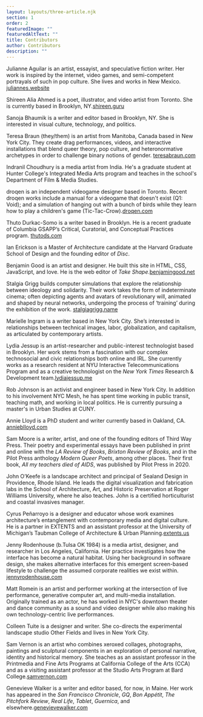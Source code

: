 ```yaml
---
layout: layouts/three-article.njk
section: 1
order: 2
featuredImage: ""
featuredAltText: ""
title: Contributors
author: Contributors
description: ""
---
```

Julianne Aguilar is an artist, essayist, and speculative fiction writer. Her work is inspired by the internet, video games, and semi-competent portrayals of such in pop culture. She lives and works in New Mexico. [juliannes.website](http://juliannes.website/)

Shireen Alia Ahmed is a poet, illustrator, and video artist from Toronto. She is currently based in Brooklyn, NY.[shireen.guru](http://www.shireen.guru/)

Sanoja Bhaumik is a writer and editor based in Brooklyn, NY. She is interested in visual culture, technology, and politics.

Teresa Braun (they/them) is an artist from Manitoba, Canada based in New York City. They create drag performances, videos, and interactive installations that blend queer theory, pop culture, and heteronormative archetypes in order to challenge binary notions of gender. [teresabraun.com](https://www.teresabraun.com)

Indranil Choudhury is a media artist from India. He's a graduate student at Hunter College's Integrated Media Arts program and teaches in the school's Department of Film & Media Studies.

droqen is an independent videogame designer based in Toronto. Recent droqen works include a manual for a videogame that doesn't exist (Q1: Void); and a simulation of hanging out with a bunch of birds while they learn how to play a children's game (Tic-Tac-Crow).[droqen.com](https://www.droqen.com)

Thuto Durkac-Somo is a writer based in Brooklyn. He is a recent graduate of Columbia GSAPP’s Critical, Curatorial, and Conceptual Practices program. [thutods.com](https://thutods.com/)

Ian Erickson is a Master of Architecture candidate at the Harvard Graduate School of Design and the founding editor of _Disc_.

Benjamin Good is an artist and designer. He built this site in HTML, CSS, JavaScript, and love. He is the web editor of _Take Shape_.[benjamingood.net](https://benjamingood.net)

Stalgia Grigg builds computer simulations that explore the relationship between ideology and solidarity. Their work takes the form of indeterminate cinema; often depicting agents and avatars of revolutionary will, animated and shaped by neural networks, undergoing the process of ‘training’ during the exhibition of the work. [stalgiagrigg.name](http://stalgiagrigg.name)

Marielle Ingram is a writer based in New York City. She’s interested in relationships between technical images, labor, globalization, and capitalism, as articulated by contemporary artists.

Lydia Jessup is an artist-researcher and public-interest technologist based in Brooklyn. Her work stems from a fascination with our complex technosocial and civic relationships both online and IRL. She currently works as a research resident at NYU Interactive Telecommunications Program and as a creative technologist on the _New York Times_ Research & Development team.[lydiajessup.me](https://lydiajessup.me)

Rob Johnson is an activist and engineer based in New York City. In addition to his involvement NYC Mesh, he has spent time working in public transit, teaching math, and working in local politics. He is currently pursuing a master's in Urban Studies at CUNY.

Annie Lloyd is a PhD student and writer currently based in Oakland, CA. [annieblloyd.com](https://www.annieblloyd.com)

Sam Moore is a writer, artist, and one of the founding editors of Third Way Press. Their poetry and experimental essays have been published in print and online with the _LA Review of Books_, _Brixton Review of Books_, and in the Pilot Press anthology _Modern Queer Poets_, among other places. Their first book, _All my teachers died of AIDS_, was published by Pilot Press in 2020.

John O’Keefe is a landscape architect and principal of Sealand Design in Providence, Rhode Island. He leads the digital visualization and fabrication labs in the School of Architecture, Art, and Historic Preservation at Roger Williams University, where he also teaches. John is a certified horticulturist and coastal invasives manager.

Cyrus Peñarroyo is a designer and educator whose work examines architecture’s entanglement with contemporary media and digital culture. He is a partner in EXTENTS and an assistant professor at the University of Michigan’s Taubman College of Architecture & Urban Planning.[extents.us](https://extents.us)

Jenny Rodenhouse (b.Tulsa OK 1984) is a media artist, designer, and researcher in Los Angeles, California. Her practice investigates how the interface has become a natural habitat. Using her background in software design, she makes alternative interfaces for this emergent screen-based lifestyle to challenge the assumed corporate realities we exist within. [jennyrodenhouse.com](https://jennyrodenhouse.com)

Matt Romein is an artist and performer working at the intersection of live performance, generative computer art, and multi-media installation. Originally trained as an actor, he has worked in NYC's downtown theater and dance community as a sound and video designer while also making his own technology-centric live performances.

Colleen Tuite is a designer and writer. She co-directs the experimental landscape studio Other Fields and lives in New York City.

Sam Vernon is an artist who combines xeroxed collages, photographs, paintings and sculptural components in an exploration of personal narrative, identity and historical memory. She teaches as an assistant professor in the Printmedia and Fine Arts Programs at California College of the Arts (CCA) and as a visiting assistant professor at the Studio Arts Program at Bard College.[samvernon.com](https://samvernon.com)

Genevieve Walker is a writer and editor based, for now, in Maine. Her work has appeared in the _San Francisco Chronicle_, _GQ_, _Bon Appétit_, _The Pitchfork Review_, _Real Life_, _Tablet_, _Guernica_, and elsewhere.[genevievewalker.com](https://genevievewalker.com)